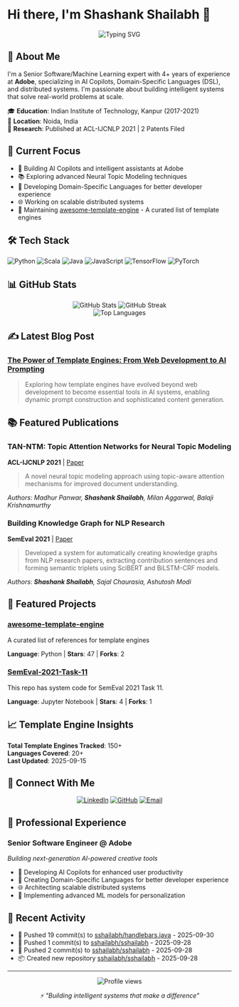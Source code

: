 # Hi there, I'm Shashank Shailabh 👋

<div align="center">
  <img src="https://readme-typing-svg.herokuapp.com?font=Fira+Code&pause=1000&color=2E9EF7&center=true&vCenter=true&width=435&lines=Senior+Software+Engineer+%40+Adobe;AI+%26+Machine+Learning+Expert;IIT+Kanpur+Alumnus;Building+Intelligent+Systems" alt="Typing SVG" />
</div>

## 🚀 About Me

I'm a Senior Software/Machine Learning expert with 4+ years of experience at **Adobe**, specializing in AI Copilots, Domain-Specific Languages (DSL), and distributed systems. I'm passionate about building intelligent systems that solve real-world problems at scale.

🎓 **Education**: Indian Institute of Technology, Kanpur (2017-2021)  
📍 **Location**: Noida, India  
🔬 **Research**: Published at ACL-IJCNLP 2021 | 2 Patents Filed  

## 🎯 Current Focus

<!-- START:now -->
- 🤖 Building AI Copilots and intelligent assistants at Adobe
- 📚 Exploring advanced Neural Topic Modeling techniques
- 🔧 Developing Domain-Specific Languages for better developer experience
- 🌐 Working on scalable distributed systems
- 📝 Maintaining [awesome-template-engine](https://github.com/sshailabh/awesome-template-engine) - A curated list of template engines
<!-- END:now -->

## 🛠️ Tech Stack

![Python](https://img.shields.io/badge/Python-3776AB?style=for-the-badge&logo=python&logoColor=white)
![Scala](https://img.shields.io/badge/Scala-DC322F?style=for-the-badge&logo=scala&logoColor=white)
![Java](https://img.shields.io/badge/Java-ED8B00?style=for-the-badge&logo=openjdk&logoColor=white)
![JavaScript](https://img.shields.io/badge/JavaScript-F7DF1E?style=for-the-badge&logo=javascript&logoColor=black)
![TensorFlow](https://img.shields.io/badge/TensorFlow-FF6F00?style=for-the-badge&logo=tensorflow&logoColor=white)
![PyTorch](https://img.shields.io/badge/PyTorch-EE4C2C?style=for-the-badge&logo=pytorch&logoColor=white)

## 📊 GitHub Stats

<div align="center">
  <img src="https://github-readme-stats.vercel.app/api?username=sshailabh&show_icons=true&theme=tokyonight&hide_border=true&count_private=true" alt="GitHub Stats" />
  <img src="https://github-readme-streak-stats.herokuapp.com/?user=sshailabh&theme=tokyonight&hide_border=true" alt="GitHub Streak" />
</div>

<div align="center">
  <img src="https://github-readme-stats.vercel.app/api/top-langs/?username=sshailabh&layout=compact&theme=tokyonight&hide_border=true" alt="Top Languages" />
</div>

## ✍️ Latest Blog Post

### [The Power of Template Engines: From Web Development to AI Prompting](https://substack.com/home/post/p-164289869)
> Exploring how template engines have evolved beyond web development to become essential tools in AI systems, enabling dynamic prompt construction and sophisticated content generation.

## 📚 Featured Publications

### TAN-NTM: Topic Attention Networks for Neural Topic Modeling
**ACL-IJCNLP 2021** | [Paper](https://aclanthology.org/2021.acl-long.299/)

> A novel neural topic modeling approach using topic-aware attention mechanisms for improved document understanding.

*Authors: Madhur Panwar, **Shashank Shailabh**, Milan Aggarwal, Balaji Krishnamurthy*

### Building Knowledge Graph for NLP Research
**SemEval 2021** | [Paper](https://aclanthology.org/2021.semeval-1.57/)

> Developed a system for automatically creating knowledge graphs from NLP research papers, extracting contribution sentences and forming semantic triplets using SciBERT and BiLSTM-CRF models.

*Authors: **Shashank Shailabh**, Sajal Chaurasia, Ashutosh Modi*

## 🌟 Featured Projects

<!-- START:projects -->
### [awesome-template-engine](https://github.com/sshailabh/awesome-template-engine)
A curated list of references for template engines

**Language**: Python | **Stars**: 47 | **Forks**: 2

### [SemEval-2021-Task-11](https://github.com/sshailabh/SemEval-2021-Task-11)
This repo has system code for SemEval 2021 Task 11.

**Language**: Jupyter Notebook | **Stars**: 4 | **Forks**: 1
<!-- END:projects -->

## 📈 Template Engine Insights

<!-- START:template-stats -->
**Total Template Engines Tracked**: 150+  
**Languages Covered**: 20+  
**Last Updated**: 2025-09-15
<!-- END:template-stats -->

## 🤝 Connect With Me

<div align="center">
  
[![LinkedIn](https://img.shields.io/badge/LinkedIn-0077B5?style=for-the-badge&logo=linkedin&logoColor=white)](https://www.linkedin.com/in/shashank-shailabh/)
[![GitHub](https://img.shields.io/badge/GitHub-100000?style=for-the-badge&logo=github&logoColor=white)](https://github.com/sshailabh)
[![Email](https://img.shields.io/badge/Email-D14836?style=for-the-badge&logo=gmail&logoColor=white)](mailto:shailabhshashank@gmail.com)

</div>

## 💼 Professional Experience

### Senior Software Engineer @ Adobe
*Building next-generation AI-powered creative tools*

- 🚀 Developing AI Copilots for enhanced user productivity
- 🔧 Creating Domain-Specific Languages for better developer experience
- 🌐 Architecting scalable distributed systems
- 🧠 Implementing advanced ML models for personalization

## 🎯 Recent Activity

<!-- START:activity -->
- 🔨 Pushed 19 commit(s) to [sshailabh/handlebars.java](https://github.com/sshailabh/handlebars.java) - 2025-09-30
- 🔨 Pushed 1 commit(s) to [sshailabh/sshailabh](https://github.com/sshailabh/sshailabh) - 2025-09-28
- 🔨 Pushed 2 commit(s) to [sshailabh/sshailabh](https://github.com/sshailabh/sshailabh) - 2025-09-28
- 📦 Created new repository [sshailabh/sshailabh](https://github.com/sshailabh/sshailabh) - 2025-09-28
<!-- END:activity -->

---

<div align="center">
  <img src="https://komarev.com/ghpvc/?username=sshailabh&style=flat-square&color=blue" alt="Profile views"/>
  
  <br/>
  
  <i>⚡ "Building intelligent systems that make a difference"</i>
</div>